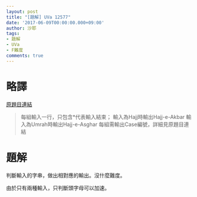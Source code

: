 ```yaml
---
layout: post
title: "[題解] UVa 12577"
date: '2017-06-09T00:00:00.000+09:00'
author: 沙耶
tags:
- 題解
- UVa
- F難度
comments: true
---
```


# 略譯

[原題目連結](https://uva.onlinejudge.org/index.php?option=com_onlinejudge&Itemid=8&category=24&page=show_problem&problem=4022)

> 每組輸入一行，只包含*代表輸入結束；
輸入為Hajj時輸出Hajj-e-Akbar
輸入為Umrah時輸出Hajj-e-Asghar
每組需輸出Case編號，詳細見原題目連結


# 題解

判斷輸入的字串，做出相對應的輸出。沒什麼難度。

由於只有兩種輸入，只判斷頭字母可以加速。